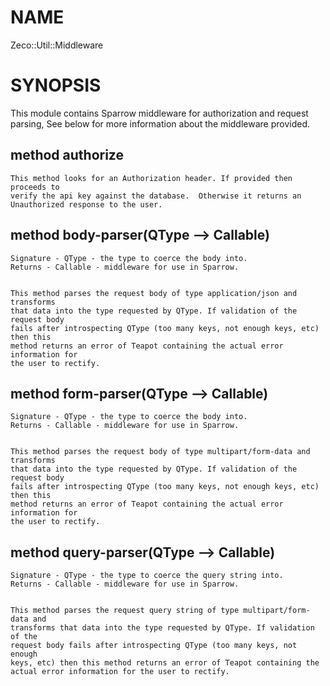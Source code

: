 NAME
====

Zeco::Util::Middleware

SYNOPSIS
========

This module contains Sparrow middleware for authorization and request parsing, See below for more information about the middleware provided.

method authorize
----------------

    This method looks for an Authorization header. If provided then proceeds to
    verify the api key against the database.  Otherwise it returns an
    Unauthorized response to the user.

method body-parser(QType --> Callable)
--------------------------------------

    Signature - QType - the type to coerce the body into.
    Returns - Callable - middleware for use in Sparrow.


    This method parses the request body of type application/json and transforms
    that data into the type requested by QType. If validation of the request body
    fails after introspecting QType (too many keys, not enough keys, etc) then this
    method returns an error of Teapot containing the actual error information for
    the user to rectify.

method form-parser(QType --> Callable)
--------------------------------------

    Signature - QType - the type to coerce the body into.
    Returns - Callable - middleware for use in Sparrow.


    This method parses the request body of type multipart/form-data and transforms
    that data into the type requested by QType. If validation of the request body
    fails after introspecting QType (too many keys, not enough keys, etc) then this
    method returns an error of Teapot containing the actual error information for
    the user to rectify.

method query-parser(QType --> Callable)
---------------------------------------

    Signature - QType - the type to coerce the query string into.
    Returns - Callable - middleware for use in Sparrow.


    This method parses the request query string of type multipart/form-data and
    transforms that data into the type requested by QType. If validation of the
    request body fails after introspecting QType (too many keys, not enough
    keys, etc) then this method returns an error of Teapot containing the
    actual error information for the user to rectify.

